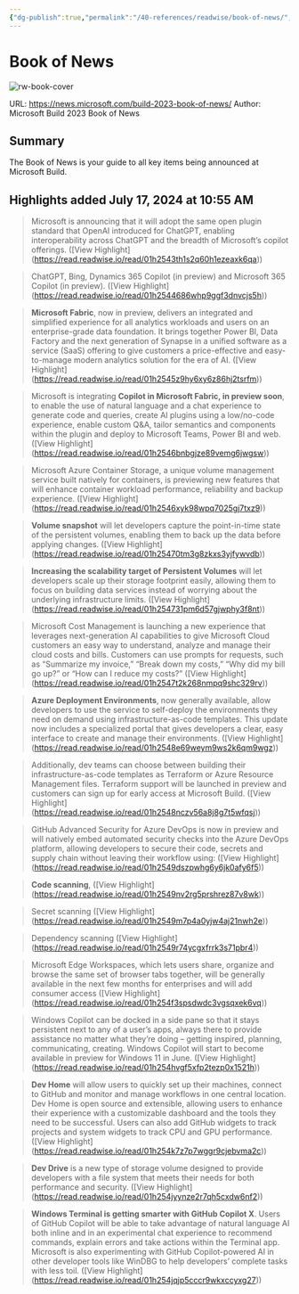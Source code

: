 ```yaml
---
{"dg-publish":true,"permalink":"/40-references/readwise/book-of-news/","tags":["rw/articles"]}
---
```


# Book of News

![rw-book-cover](https://news.microsoft.com/wp-content/uploads/prod/sites/659/2023/05/build-2023-book-of-news-main_1920x652-1024x348.jpg)
  
URL: https://news.microsoft.com/build-2023-book-of-news/
Author: Microsoft Build 2023 Book of News

## Summary

The Book of News is your guide to all key items being announced at Microsoft Build.

## Highlights added July 17, 2024 at 10:55 AM
>Microsoft is announcing that it will adopt the same open plugin standard that OpenAI introduced for ChatGPT, enabling interoperability across ChatGPT and the breadth of Microsoft’s copilot offerings. ([View Highlight] (https://read.readwise.io/read/01h2543th1s2q60h1ezeaxk6qa))


>ChatGPT, Bing, Dynamics 365 Copilot (in preview) and Microsoft 365 Copilot (in preview). ([View Highlight] (https://read.readwise.io/read/01h2544686whp9ggf3dnvcjs5h))


>**Microsoft Fabric**, now in preview, delivers an integrated and simplified experience for all analytics workloads and users on an enterprise-grade data foundation. It brings together Power BI, Data Factory and the next generation of Synapse in a unified software as a service (SaaS) offering to give customers a price-effective and easy-to-manage modern analytics solution for the era of AI. ([View Highlight] (https://read.readwise.io/read/01h2545z9hy6xy6z86hj2tsrfm))


>Microsoft is integrating **Copilot in Microsoft Fabric, in preview soon**, to enable the use of natural language and a chat experience to generate code and queries, create AI plugins using a low/no-code experience, enable custom Q&A, tailor semantics and components within the plugin and deploy to Microsoft Teams, Power BI and web. ([View Highlight] (https://read.readwise.io/read/01h2546bnbgjze89vemg6jwgsw))


>Microsoft Azure Container Storage, a unique volume management service built natively for containers, is previewing new features that will enhance container workload performance, reliability and backup experience. ([View Highlight] (https://read.readwise.io/read/01h2546xyk98wpq7025gj7txz9))


>**Volume snapshot** will let developers capture the point-in-time state of the persistent volumes, enabling them to back up the data before applying changes. ([View Highlight] (https://read.readwise.io/read/01h25470tm3g8zkxs3yjfywvdb))


>**Increasing the scalability target of Persistent Volumes** will let developers scale up their storage footprint easily, allowing them to focus on building data services instead of worrying about the underlying infrastructure limits. ([View Highlight] (https://read.readwise.io/read/01h254731pm6d57gjwphy3f8nt))


>Microsoft Cost Management is launching a new experience that leverages next-generation AI capabilities to give Microsoft Cloud customers an easy way to understand, analyze and manage their cloud costs and bills. Customers can use prompts for requests, such as “Summarize my invoice,” “Break down my costs,” “Why did my bill go up?” or “How can I reduce my costs?” ([View Highlight] (https://read.readwise.io/read/01h2547t2k268nmpq9shc329rv))


>**Azure Deployment Environments**, now generally available, allow developers to use the service to self-deploy the environments they need on demand using infrastructure-as-code templates. This update now includes a specialized portal that gives developers a clear, easy interface to create and manage their environments. ([View Highlight] (https://read.readwise.io/read/01h2548e69weym9ws2k6qm9wgz))


>Additionally, dev teams can choose between building their infrastructure-as-code templates as Terraform or Azure Resource Management files. Terraform support will be launched in preview and customers can sign up for early access at Microsoft Build. ([View Highlight] (https://read.readwise.io/read/01h2548nczv56a8j8g7t5wfqsj))


>GitHub Advanced Security for Azure DevOps is now in preview and will natively embed automated security checks into the Azure DevOps platform, allowing developers to secure their code, secrets and supply chain without leaving their workflow using: ([View Highlight] (https://read.readwise.io/read/01h2549dszpwhg6y6jk0afy6f5))


>**Code scanning**, ([View Highlight] (https://read.readwise.io/read/01h2549nv2rg5prshrez87v8wk))


>Secret scanning ([View Highlight] (https://read.readwise.io/read/01h2549m7p4a0yjw4aj21nwh2e))


>Dependency scanning ([View Highlight] (https://read.readwise.io/read/01h2549r74ycgxfrrk3s71pbr4))


>Microsoft Edge Workspaces, which lets users share, organize and browse the same set of browser tabs together, will be generally available in the next few months for enterprises and will add consumer access ([View Highlight] (https://read.readwise.io/read/01h254f3spsdwdc3vgsqxek6vq))


>Windows Copilot can be docked in a side pane so that it stays persistent next to any of a user’s apps, always there to provide assistance no matter what they’re doing – getting inspired, planning, communicating, creating.
>Windows Copilot will start to become available in preview for Windows 11 in June. ([View Highlight] (https://read.readwise.io/read/01h254hvgf5xfp2tezp0x1521h))


>**Dev Home** will allow users to quickly set up their machines, connect to GitHub and monitor and manage workflows in one central location. Dev Home is open source and extensible, allowing users to enhance their experience with a customizable dashboard and the tools they need to be successful. Users can also add GitHub widgets to track projects and system widgets to track CPU and GPU performance. ([View Highlight] (https://read.readwise.io/read/01h254k7z7p7wggr9cjebvma2c))


>**Dev Drive** is a new type of storage volume designed to provide developers with a file system that meets their needs for both performance and security. ([View Highlight] (https://read.readwise.io/read/01h254jyynze2r7qh5cxdw6nf2))


>**Windows Terminal is getting smarter with GitHub Copilot X**. Users of GitHub Copilot will be able to take advantage of natural language AI both inline and in an experimental chat experience to recommend commands, explain errors and take actions within the Terminal app. Microsoft is also experimenting with GitHub Copilot-powered AI in other developer tools like WinDBG to help developers’ complete tasks with less toil. ([View Highlight] (https://read.readwise.io/read/01h254jqjp5cccr9wkxccyxg27))


